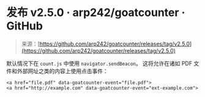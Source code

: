 <!--yml

分类：未分类

日期：2024-05-27 14:45:13

-->

# 发布 v2.5.0 · arp242/goatcounter · GitHub

> 来源：[https://github.com/arp242/goatcounter/releases/tag/v2.5.0](https://github.com/arp242/goatcounter/releases/tag/v2.5.0)

默认情况下在 `count.js` 中使用 `navigator.sendBeacon`。 这将允许在诸如 PDF 文件和外部网址之类的内容上使用点击事件：

```
<a href="file.pdf" data-goatcounter-event="file.pdf">
<a href="http://example.com" data-goatcounter-event="ext-example.com"> 
```
